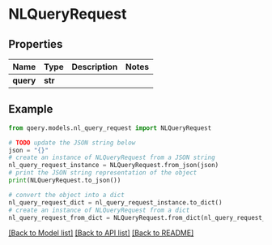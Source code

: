 # NLQueryRequest


## Properties

Name | Type | Description | Notes
------------ | ------------- | ------------- | -------------
**query** | **str** |  | 

## Example

```python
from qoery.models.nl_query_request import NLQueryRequest

# TODO update the JSON string below
json = "{}"
# create an instance of NLQueryRequest from a JSON string
nl_query_request_instance = NLQueryRequest.from_json(json)
# print the JSON string representation of the object
print(NLQueryRequest.to_json())

# convert the object into a dict
nl_query_request_dict = nl_query_request_instance.to_dict()
# create an instance of NLQueryRequest from a dict
nl_query_request_from_dict = NLQueryRequest.from_dict(nl_query_request_dict)
```
[[Back to Model list]](../README.md#documentation-for-models) [[Back to API list]](../README.md#documentation-for-api-endpoints) [[Back to README]](../README.md)


